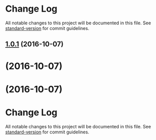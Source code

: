 # Change Log

All notable changes to this project will be documented in this file. See [standard-version](https://github.com/conventional-changelog/standard-version) for commit guidelines.

<a name="1.0.1"></a>
## [1.0.1](https://github.com/mgcrea/angular-strap/compare/v0.0.0...v1.0.1) (2016-10-07)



<a name=""></a>
# [](https://github.com/mgcrea/angular-strap/compare/v0.0.0...v) (2016-10-07)



<a name=""></a>
# [](https://github.com/mgcrea/angular-strap/compare/v0.0.0...v) (2016-10-07)



# Change Log

All notable changes to this project will be documented in this file. See [standard-version](https://github.com/conventional-changelog/standard-version) for commit guidelines.
